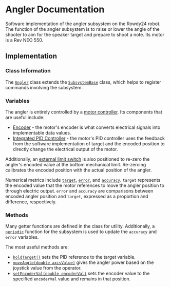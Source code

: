 # Angler Documentation

Software implementation of the angler subsystem on the Rowdy24 robot. The function of the angler subsystem is to raise or lower the angle of the shooter to aim for the speaker target and prepare to shoot a note. Its motor is a Rev NEO 550.

## Implementation

### Class Information

The [`Angler`](../../../src/main/java/frc/robot/subsystems/Angler.java) class extends the [`SubsystemBase`](https://github.wpilib.org/allwpilib/docs/release/java/edu/wpi/first/wpilibj2/command/SubsystemBase.html) class, which helps to register commands involving the subsystem.

### Variables

The angler is entirely controlled by a [motor controller](../../../src/main/java/frc/robot/subsystems/Angler.java#L21). Its components that are useful include:
- [Encoder](../../../src/main/java/frc/robot/subsystems/Angler.java#L25) - the motor's encoder is what converts electrical signals into implementable data values.
- [Integrated PID Controller](../../../src/main/java/frc/robot/subsystems/Angler.java#L27) - the motor's PID controller uses the feedback from the software implementation of target and the encoded position to directly change the electrical output of the motor.

Additionally, an [external limit switch](../../../src/main/java/frc/robot/subsystems/Angler.java#L28) is also positioned to re-zero the angler's encoded value at the bottom mechanical limit. Re-zeroing calibrates the encoded position with the actual position of the angler.

Numerical metrics include [`target`](../../../src/main/java/frc/robot/subsystems/Angler.java#L35), [`error`](../../../src/main/java/frc/robot/subsystems/Angler.java#L36), and [`accuracy`](../../../src/main/java/frc/robot/subsystems/Angler.java#L37). `target` represents the encoded value that the motor references to move the angler position to through electric output. `error` and `accuracy` are comparisons between encoded angler position and `target`, expressed as a proportion and difference, respectively.

### Methods

Many getter functions are defined in the class for utility. Additionally, a [`periodic`](../../../src/main/java/frc/robot/subsystems/Angler.java#L41) function for the subsystem is used to update the `accuracy` and `error` variables.

The most useful methods are:
- [`holdTarget()`](../../../src/main/java/frc/robot/subsystems/Angler.java#L76) sets the PID reference to the target variable.
- [`moveAngle(double axisValue)`](../../../src/main/java/frc/robot/subsystems/Angler.java#L81) gives the angler power based on the joystick value from the operator.
- [`setEncoderVal(double encoderVal)`](../../../src/main/java/frc/robot/subsystems/Angler.java#L95) sets the encoder value to the specified `encoderVal` value and remains in that position.